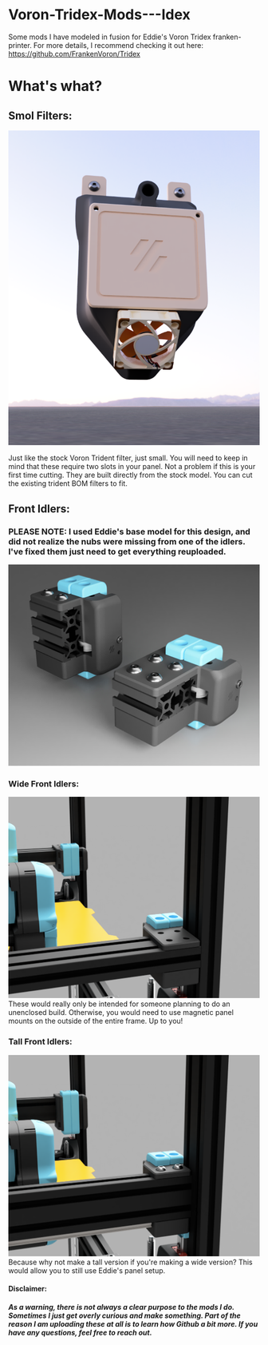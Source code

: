 # Voron-Tridex-Mods---Idex
Some mods I have modeled in fusion for Eddie's Voron Tridex franken-printer. For more details, I recommend checking it out here: https://github.com/FrankenVoron/Tridex

# What's what? 

## Smol Filters:
![Front Idlers](https://github.com/ExaltedStudios/Voron-Tridex-Mods---Idex/blob/main/Images/SmolFilter2.png?raw=false)

Just like the stock Voron Trident filter, just small. You will need to keep in mind that these require two slots in your panel. Not a problem if this is your first time cutting. They are built directly from the stock model. You can cut the existing trident BOM filters to fit.

## Front Idlers:
### PLEASE NOTE: I used Eddie's base model for this design, and did not realize the nubs were missing from one of the idlers. I've fixed them just need to get everything reuploaded. 

![Front Idlers](https://github.com/ExaltedStudios/Voron-Tridex-Mods---Idex/blob/main/Images/Tall_n_Wide.jpg?raw=false)

### Wide Front Idlers:
![Front Idlers](https://github.com/ExaltedStudios/Voron-Tridex-Mods---Idex/blob/main/Images/Wide_Idlers1.png?raw=false)
These would really only be intended for someone planning to do an unenclosed build. Otherwise, you would need to use magnetic panel mounts on the outside of the entire frame. Up to you! 


### Tall Front Idlers:
![Tall Idlers](https://github.com/ExaltedStudios/Voron-Tridex-Mods---Idex/blob/main/Images/Tall_Idlers1.png?raw=false)
Because why not make a tall version if you're making a wide version? This would allow you to still use Eddie's panel setup. 





#### Disclaimer: 
##### As a warning, there is not always a clear purpose to the mods I do. Sometimes I just get overly curious and make something. Part of the reason I am uploading these at all is to learn how Github a bit more. If you have any questions, feel free to reach out. 

